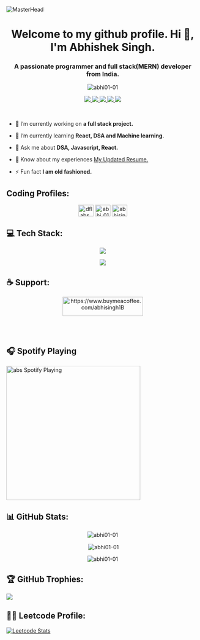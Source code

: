 ![MasterHead](https://user-images.githubusercontent.com/10498744/210012254-234538ff-d198-48aa-8964-37e6fd45d227.gif)
<h1 align="center">Welcome to my github profile. Hi 👋, I'm Abhishek Singh.</h1>
<h3 align="center">A passionate programmer and full stack(MERN) developer from India.</h3>

<p align="center"> <img src="https://komarev.com/ghpvc/?username=abhi01-01&label=Profile%20views&color=0e75b6&style=flat" alt="abhi01-01" /> </p>

<p align="center"> 
  <a href="https://twitter.com/abhisingh100392">
    <img src="https://img.shields.io/badge/Twitter-9e7661?style=for-the-badge"/>
    
  </a>
  
   <a href="https://portfolio-abhi-83.netlify.app/">
    <img src="https://img.shields.io/badge/Portfolio-7a5c4b?style=for-the-badge"/>
  </a>
  
  <a href="https://www.linkedin.com/in/abhishek0105/">
    <img src="https://img.shields.io/badge/LinkedIn-9e7661?style=for-the-badge"/>
  </a>
  
   <a href="mailto:abhisingh100392@gmail.com">
    <img src="https://img.shields.io/badge/Email-7a5c4b?style=for-the-badge"/>
  </a>
  
  <a href="https://www.instagram.com/_singh.tanishq_/">
    <img src="https://img.shields.io/badge/Instagram-9e7661?style=for-the-badge"/>
  </a>

</p>

<br>

- 🔭 I’m currently working on **a full stack project.**

- 🌱 I’m currently learning **React, DSA and Machine learning.**

- 💬 Ask me about **DSA, Javascript, React.**

- 📄 Know about my experiences [My Updated Resume.](https://drive.google.com/file/d/1NcWnwuVZ--fk0wFUdQZDgfAEkYPjY6f7/view?usp=sharing)

- ⚡ Fun fact **I am old fashioned.**


<h2 align="left">Coding Profiles:</h2>
<p align="center">
<a href="https://www.codechef.com/users/dflabs_83" target="blank"><img align="center" src="https://cdn.jsdelivr.net/npm/simple-icons@3.1.0/icons/codechef.svg" alt="dflabs_83" height="30" width="40" /></a>
<a href="https://www.leetcode.com/abhi_01_01" target="blank"><img align="center" src="https://raw.githubusercontent.com/rahuldkjain/github-profile-readme-generator/master/src/images/icons/Social/leet-code.svg" alt="abhi_01_01" height="30" width="40" /></a>
<a href="https://auth.geeksforgeeks.org/user/abhisingh100392" target="blank"><img align="center" src="https://raw.githubusercontent.com/rahuldkjain/github-profile-readme-generator/master/src/images/icons/Social/geeks-for-geeks.svg" alt="abhisingh100392" height="30" width="40" /></a>
</p>

<h2 align="left">💻 Tech Stack:</h2>
<p align="center">
  <a href="https://rupali-codes.netlify.app">
    <img src="https://skillicons.dev/icons?i=c,cpp,js,mongodb,express,react,nodejs,mysql" />
  </a>
</p>
<p align="center">
  <a href="https://rupali-codes.netlify.app">
    <img src="https://skillicons.dev/icons?i=html,css,py,heroku,redux,git,github" />
  </a>
</p>

<h2 align="left">☕ Support:</h2>

<p align="center"><a href="https://www.buymeacoffee.com/abhisingh1B"> <img align="center" src="https://cdn.buymeacoffee.com/buttons/v2/default-yellow.png" height="50" width="210" alt="https://www.buymeacoffee.com/abhisingh1B" /></a></p>

<br><br>

## 🎧 Spotify Playing 
[<img src="https://now-playing-codestackr.vercel.app/api/spotify-playing" align="center" alt="abs Spotify Playing" width="350" />](https://open.spotify.com/user/fadb55qrvf0eyyubwfnibq0bi)

## 📊 GitHub Stats:

<p align="center"><img align="center" src="https://github-readme-stats.vercel.app/api/top-langs?username=abhi01-01&show_icons=true&locale=en&layout=compact&theme=dark&background=000000" alt="abhi01-01" /></p>

<p align="center">&nbsp;<img align="center" src="https://github-readme-stats.vercel.app/api?username=abhi01-01&show_icons=true&locale=en&theme=dark&background=000000" alt="abhi01-01" /></p>

<p align="center"><img align="center" src="https://github-readme-streak-stats.herokuapp.com/?user=abhi01-01&theme=dark&background=000000" alt="abhi01-01" /></p>

## 🏆 GitHub Trophies:

![](https://github-profile-trophy.vercel.app/?username=abhi01-01&theme=algolia&no-frame=false&no-bg=false&margin-w=5)

## 👨‍💻 Leetcode Profile:

[![Leetcode Stats](https://leetcard.jacoblin.cool/abhi_01_01)](https://leetcode.com/abhi_01_01?ext=heatmap)

